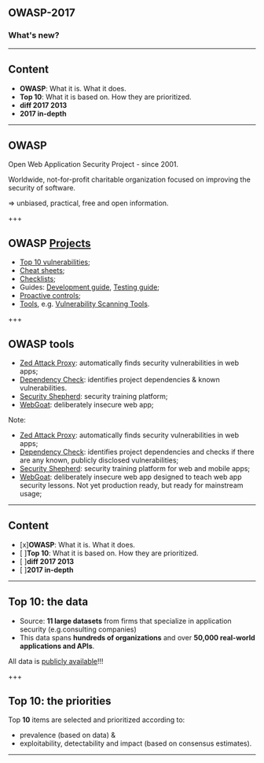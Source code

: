 ## OWASP-2017
### What's new?

---

## Content

* **OWASP**: What it is. What it does.  
* **Top 10**:  What it is based on. How they are prioritized.  
* **diff 2017 2013**   
* **2017 in-depth**

---

## OWASP

Open Web Application Security Project - since 2001.

Worldwide, not-for-profit charitable organization focused on improving the security of software.

=> unbiased, practical, free and open information.

+++

## OWASP [Projects](https://www.owasp.org/index.php/Category:OWASP_Project#tab=Project_Inventory)

* [Top 10 vulnerabilities](https://www.owasp.org/index.php/Category:OWASP_Top_Ten_Project);
* [Cheat sheets](https://www.owasp.org/index.php/OWASP_Cheat_Sheet_Series);
* [Checklists](https://www.owasp.org/images/0/08/OWASP_SCP_Quick_Reference_Guide_v2.pdf);
* Guides: [Development guide](https://www.owasp.org/index.php/OWASP_Guide_Project#tab=Main), [Testing guide](https://www.owasp.org/index.php/OWASP_Testing_Project);
* [Proactive controls](https://www.owasp.org/index.php/OWASP_Proactive_Controls#tab=OWASP_Proactive_Controls_2016);
* [Tools](https://www.owasp.org/index.php/Category:OWASP_Tools_Project), e.g. [Vulnerability Scanning Tools](https://www.owasp.org/index.php/Category:Vulnerability_Scanning_Tools).

+++

## OWASP tools

* [Zed Attack Proxy](https://www.owasp.org/index.php/OWASP_Zed_Attack_Proxy_Project): automatically finds security vulnerabilities in web apps;
* [Dependency Check](https://www.owasp.org/index.php/OWASP_Dependency_Check): identifies project dependencies & known vulnerabilities.
* [Security Shepherd](https://www.owasp.org/index.php/OWASP_Security_Shepherd): security training platform;
* [WebGoat](https://www.owasp.org/index.php/Category:OWASP_WebGoat_Project): deliberately insecure web app;

Note:
* [Zed Attack Proxy](https://www.owasp.org/index.php/OWASP_Zed_Attack_Proxy_Project): automatically finds security vulnerabilities in web apps;
* [Dependency Check](https://www.owasp.org/index.php/OWASP_Dependency_Check): identifies project dependencies and checks if there are any known, publicly disclosed vulnerabilities;
* [Security Shepherd](https://www.owasp.org/index.php/OWASP_Security_Shepherd): security training platform for web and mobile apps;
* [WebGoat](https://www.owasp.org/index.php/Category:OWASP_WebGoat_Project): deliberately insecure web app designed to teach web app security lessons. Not yet production ready, but ready for mainstream usage;


---

## Content

* [x]**OWASP**: What it is. What it does.
* [ ]**Top 10**:  What it is based on. How they are prioritized.
* [ ]**diff 2017 2013**
* [ ]**2017 in-depth**

---

## Top 10: the data

* Source: **11 large datasets** from firms that specialize in application security (e.g.consulting companies)  
* This data spans **hundreds of organizations** and over **50,000 real-world applications and APIs**.

All data is [publicly available](https://github.com/OWASP/Top10/blob/master/2017/datacall/OWASP%20Top%2010%20-%202017%20Data%20Call-Public%20Release.xlsx?raw=true)!!!

+++ 

## Top 10: the priorities

Top **10** items are selected and prioritized according to:
* prevalence (based on data) &
* exploitability, detectability and impact (based on consensus estimates).

---

## 

